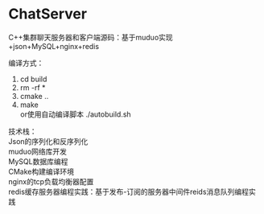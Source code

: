 # ChatServer
C++集群聊天服务器和客户端源码：基于muduo实现 +json+MySQL+nginx+redis

编译方式：    
1. cd build   
2. rm -rf *  
3. cmake ..  
4. make  
or使用自动编译脚本  ./autobuild.sh  

技术栈：  
Json的序列化和反序列化  
muduo网络库开发  
MySQL数据库编程  
CMake构建编译环境  
nginx的tcp负载均衡器配置  
redis缓存服务器编程实践：基于发布-订阅的服务器中间件reids消息队列编程实践  
